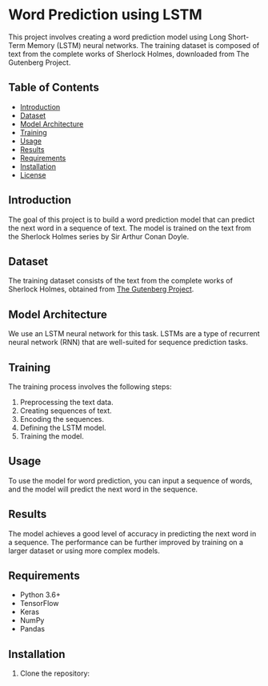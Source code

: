 # Word Prediction using LSTM

This project involves creating a word prediction model using Long Short-Term Memory (LSTM) neural networks. The training dataset is composed of text from the complete works of Sherlock Holmes, downloaded from The Gutenberg Project.

## Table of Contents
- [Introduction](#introduction)
- [Dataset](#dataset)
- [Model Architecture](#model-architecture)
- [Training](#training)
- [Usage](#usage)
- [Results](#results)
- [Requirements](#requirements)
- [Installation](#installation)
- [License](#license)

## Introduction
The goal of this project is to build a word prediction model that can predict the next word in a sequence of text. The model is trained on the text from the Sherlock Holmes series by Sir Arthur Conan Doyle.

## Dataset
The training dataset consists of the text from the complete works of Sherlock Holmes, obtained from [The Gutenberg Project](https://www.gutenberg.org/).

## Model Architecture
We use an LSTM neural network for this task. LSTMs are a type of recurrent neural network (RNN) that are well-suited for sequence prediction tasks.

## Training
The training process involves the following steps:
1. Preprocessing the text data.
2. Creating sequences of text.
3. Encoding the sequences.
4. Defining the LSTM model.
5. Training the model.

## Usage
To use the model for word prediction, you can input a sequence of words, and the model will predict the next word in the sequence.

## Results
The model achieves a good level of accuracy in predicting the next word in a sequence. The performance can be further improved by training on a larger dataset or using more complex models.

## Requirements
- Python 3.6+
- TensorFlow
- Keras
- NumPy
- Pandas

## Installation
1. Clone the repository:

